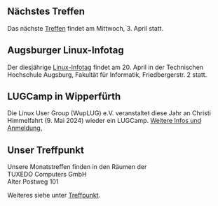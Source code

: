 ## Nächstes Treffen
Das nächste [Treffen](/Treffen/Termine/04_2024/) findet am Mittwoch, 3. April statt.

## Augsburger Linux-Infotag
Der diesjährige [Linux-Infotag](https://www.luga.de/static/LIT-2024/) findet am 20. April in der 
Technischen Hochschule Augsburg, Fakultät für Informatik, Friedbergerstr. 2 statt.

## LUGCamp in Wipperfürth
Die Linux User Group (WupLUG) e.V. veranstaltet diese Jahr an Christi Himmelfahrt
(9. Mai 2024) wieder ein LUGCamp. [Weitere Infos und Anmeldung.](https://lugcamp.wuplug.org/)

## Unser Treffpunkt

Unsere Monatstreffen finden in den Räumen der  
TUXEDO Computers GmbH  
Alter Postweg 101  

Weiteres siehe unter [Treffpunkt](/Treffen/Treffpunkt/).
